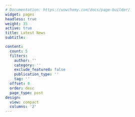 ```yaml
---
# Documentation: https://wowchemy.com/docs/page-builder/
widget: pages
headless: true
weight: 35
active: true
title: Latest News
subtitle:

content:
  count: 5
  filters:
    author: ''
    category: ''
    exclude_featured: false
    publication_type: ''
    tag: ''
  offset: 0
  order: desc
  page_type: post
design:
  view: compact
  columns: '2'
---
```

